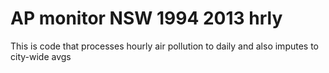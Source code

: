 AP monitor NSW 1994 2013 hrly
===

This is code that processes hourly air pollution to daily 
and also imputes to city-wide avgs

